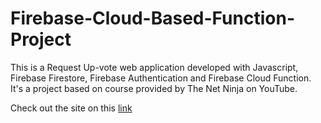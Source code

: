 # Firebase-Cloud-Based-Function-Project
This is a Request Up-vote web application developed with Javascript, Firebase Firestore, Firebase Authentication and Firebase Cloud Function. It's a project based on course provided by The Net Ninja on YouTube.

Check out the site on this <a href="https://xd-cloud-functions.web.app/">link</a>
